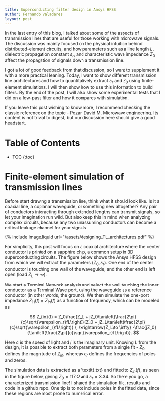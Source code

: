 ```yaml
---
title: Superconducting filter design in Ansys HFSS
author: Fernando Valadares
layout: post
---
```


In the last entry of this blog, I talked about some of the aspects of transmission lines that are useful for those working with microwave signals. The discussion was mainly focused on the physical intuition behind distributed-element circuits, and how parameters such as a line length $L$, dielectric propagation constant $\varepsilon_r$, and characteristic wave impedance $Z_0$ affect the propagation of signals down a transmission line.

I got a lot of good feedback from that discussion, so I want to supplement it with a more practical leaning. Today, I want to show different transmission line architectures and how to quantitatively extract $\varepsilon_r$ and $Z_0$ using finite-element simulations. I will then show how to use this information to build filters. By the end of the post, I will also show some experimental tests that I did on a low-pass filter and how it compares with simulation.

If you leave this post wishing to know more, I recommend checking the classic reference on the topic - Pozar, David M. Microwave engineering. Its content is not trivial to digest, but our discussion here should give a good headstart.

# Table of Contents
* TOC
{:toc}


# Finite-element simulation of transmission lines
Before start drawing a transmission line, think what it should look like. Is it a coaxial line, a coplanar waveguide, or something new altogether? Any pair of conductors interacting through extended lengths can transmit signals, so let your imagination run wild. But also keep this in mind when analyzing complex circuits, because any two unassuming conductors can become a critical leakage channel for your signals. 

{% include image.liquid url="/assets/designing_TL_architectures.pdf" %}

For simplicity, this post will focus on a coaxial architecture where the center conductor is printed on a sapphire chip, a common setup in 3D superconducting circuits. The figure below shows the Ansys HFSS design from which we will extract the parameters $\left(Z_0, \varepsilon_r\right)$. One end of the center conductor is touching one wall of the waveguide, and the other end is left open (load $Z_L \to \infty$). 

We start a Terminal Network analysis and select the wall touching the inner conductor as a Terminal Wave port, using the waveguide as a reference conductor (in other words, the ground). We then simulate the one-port impedance $Z_{11}(f) = Z_{in}(f)$ as a function of frequency, which can be modeled as

$$
Z_{in}(f) = Z_0\frac{Z_L + jZ_0\tan\left(\frac{2\pi}{c}\sqrt{\varepsilon_r}fL\right)}{Z_0 + jZ_L\tan\left(\frac{2\pi}{c}\sqrt{\varepsilon_r}fL\right)} \, \xrightarrow{Z_L\to \infty}  -\frac{jZ_0}{\tan\left(\frac{2\pi}{c}\sqrt{\varepsilon_r}fL\right)}.
$$

Here $c$ is the speed of light and $j$ is the imaginary unit. Knowing $L$ from the design, it is possible to extract both parameters from a single fit - $Z_0$ defines the magnitude of $Z_{in}$, whereas $\varepsilon_r$ defines the frequencies of poles and zeros.

The simulation data is extracted as a \textit{.txt} and fitted to $Z_{in}(f)$, as seen in the figure below, giving $Z_0 = 117\,\Omega$ and $\varepsilon_r = 3.34$. So there you go, a characterized transmission line! I shared the simulation file, results and code in a github repo. One tip is to not include poles in the fitted data, since these regions are most prone to numerical error.

